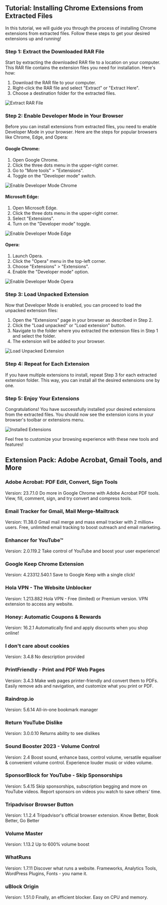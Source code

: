 ## Tutorial: Installing Chrome Extensions from Extracted Files

In this tutorial, we will guide you through the process of installing Chrome extensions from extracted files. Follow these steps to get your desired extensions up and running!

### Step 1: Extract the Downloaded RAR File

Start by extracting the downloaded RAR file to a location on your computer. This RAR file contains the extension files you need for installation. Here's how:

1. Download the RAR file to your computer.
2. Right-click the RAR file and select "Extract" or "Extract Here".
3. Choose a destination folder for the extracted files.

![Extract RAR File](git-assets/extract.png)

### Step 2: Enable Developer Mode in Your Browser

Before you can install extensions from extracted files, you need to enable Developer Mode in your browser. Here are the steps for popular browsers like Chrome, Edge, and Opera:

#### Google Chrome:

1. Open Google Chrome.
2. Click the three dots menu in the upper-right corner.
3. Go to "More tools" > "Extensions".
4. Toggle on the "Developer mode" switch.

![Enable Developer Mode Chrome](git-assets/developermode-chrome.png)

#### Microsoft Edge:

1. Open Microsoft Edge.
2. Click the three dots menu in the upper-right corner.
3. Select "Extensions".
4. Turn on the "Developer mode" toggle.

![Enable Developer Mode Edge](git-assets/developermode-edge.png)

#### Opera:

1. Launch Opera.
2. Click the "Opera" menu in the top-left corner.
3. Choose "Extensions" > "Extensions".
4. Enable the "Developer mode" option.

![Enable Developer Mode Opera](git-assets/developermode-opera.png)

### Step 3: Load Unpacked Extension

Now that Developer Mode is enabled, you can proceed to load the unpacked extension files:

1. Open the "Extensions" page in your browser as described in Step 2.
2. Click the "Load unpacked" or "Load extension" button.
3. Navigate to the folder where you extracted the extension files in Step 1 and select the folder.
4. The extension will be added to your browser.

![Load Unpacked Extension](git-assets/load.png)

### Step 4: Repeat for Each Extension

If you have multiple extensions to install, repeat Step 3 for each extracted extension folder. This way, you can install all the desired extensions one by one.

### Step 5: Enjoy Your Extensions

Congratulations! You have successfully installed your desired extensions from the extracted files. You should now see the extension icons in your browser's toolbar or extensions menu.

![Installed Extensions](git-assets/extensions.png)

Feel free to customize your browsing experience with these new tools and features!






## Extension Pack: Adobe Acrobat, Gmail Tools, and More

### Adobe Acrobat: PDF Edit, Convert, Sign Tools
Version: 23.7.1.0
Do more in Google Chrome with Adobe Acrobat PDF tools. View, fill, comment, sign, and try convert and compress tools.

### Email Tracker for Gmail, Mail Merge-Mailtrack
Version: 11.38.0
Gmail mail merge and mass email tracker with 2 million+ users. Free, unlimited email tracking to boost outreach and email marketing.

### Enhancer for YouTube™
Version: 2.0.119.2
Take control of YouTube and boost your user experience!

### Google Keep Chrome Extension
Version: 4.23312.540.1
Save to Google Keep with a single click!

### Hola VPN - The Website Unblocker
Version: 1.213.882
Hola VPN - Free (limited) or Premium version. VPN extension to access any website.

### Honey: Automatic Coupons & Rewards
Version: 16.2.1
Automatically find and apply discounts when you shop online!

### I don't care about cookies
Version: 3.4.8
No description provided

### PrintFriendly - Print and PDF Web Pages
Version: 3.4.3
Make web pages printer-friendly and convert them to PDFs. Easily remove ads and navigation, and customize what you print or PDF.

### Raindrop.io
Version: 5.6.14
All-in-one bookmark manager

### Return YouTube Dislike
Version: 3.0.0.10
Returns ability to see dislikes

### Sound Booster 2023 - Volume Control
Version: 2.4
Boost sound, enhance bass, control volume, versatile equaliser & convenient volume control. Experience louder music or video volume.

### SponsorBlock for YouTube - Skip Sponsorships
Version: 5.4.15
Skip sponsorships, subscription begging and more on YouTube videos. Report sponsors on videos you watch to save others' time.

### Tripadvisor Browser Button
Version: 1.1.2.4
Tripadvisor's official browser extension. Know Better, Book Better, Go Better

### Volume Master
Version: 1.13.2
Up to 600% volume boost

### WhatRuns
Version: 1.7.11
Discover what runs a website. Frameworks, Analytics Tools, WordPress Plugins, Fonts - you name it.

### uBlock Origin
Version: 1.51.0
Finally, an efficient blocker. Easy on CPU and memory.

